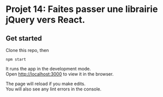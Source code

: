 # Projet 14: Faites passer une librairie jQuery vers React.

## Get started

Clone this repo, then

`npm start`

It runs the app in the development mode.\
Open [http://localhost:3000](http://localhost:3000) to view it in the browser.

The page will reload if you make edits.\
You will also see any lint errors in the console.

